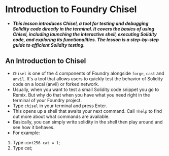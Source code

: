 # Introduction to Foundry Chisel
- ***This lesson introduces Chisel, a tool for testing and debugging Solidity code directly in the terminal. It covers the basics of using Chisel, including launching the interactive shell, executing Solidity code, and exploring its functionalities. The lesson is a step-by-step guide to efficient Solidity testing.***

## An Introduction to Chisel
- `Chisel` is one of the 4 components of Foundry alongside `forge`, `cast` and `anvil`. It's a tool that allows users to quickly test the behavior of Solidity code on a local (anvil) or forked network.
- Usually, when you want to test a small Solidity code snippet you go to Remix. But why do that when you have what you need right in the terminal of your Foundry project.
- Type `chisel` in your terminal and press Enter.
- This opens up a shell that awaits your next command. Call `!help` to find out more about what commands are available.
- Basically, you can simply write solidity in the shell then play around and see how it behaves.
- For example:
1. Type `uint256 cat = 1`;
2. Type cat;

